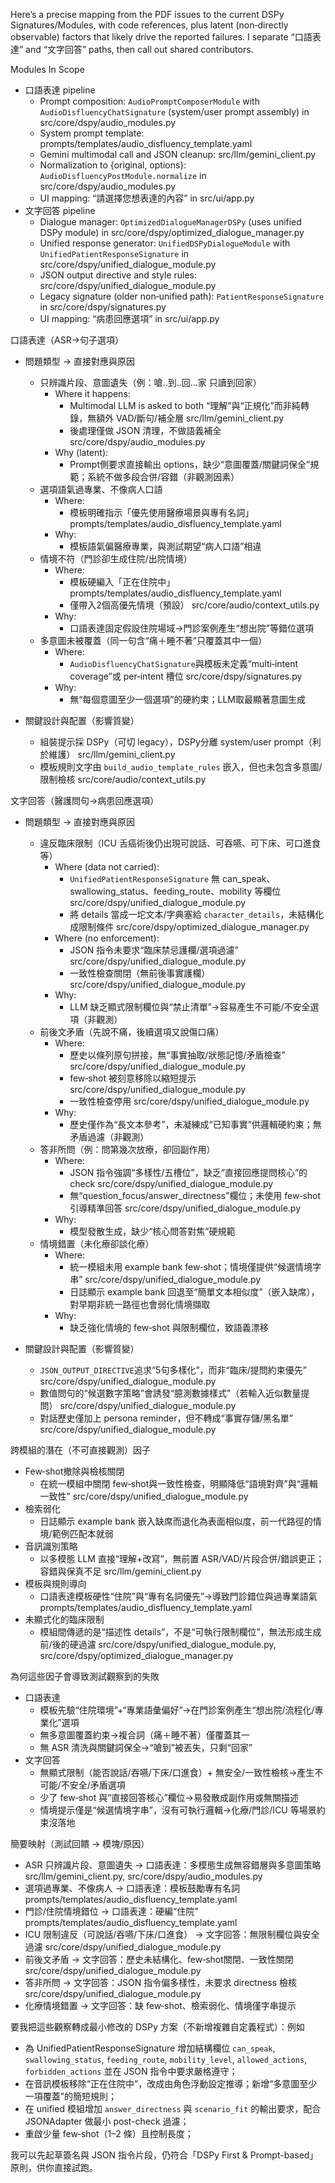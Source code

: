 Here’s a precise mapping from the PDF issues to the current DSPy Signatures/Modules, with code references, plus latent (non‑directly observable) factors that likely drive the reported failures. I separate “口語表達” and “文字回答” paths, then call out shared contributors.

Modules In Scope
- 口語表達 pipeline
  - Prompt composition: `AudioPromptComposerModule` with `AudioDisfluencyChatSignature` (system/user prompt assembly) in src/core/dspy/audio_modules.py
  - System prompt template: prompts/templates/audio_disfluency_template.yaml
  - Gemini multimodal call and JSON cleanup: src/llm/gemini_client.py
  - Normalization to {original, options}: `AudioDisfluencyPostModule.normalize` in src/core/dspy/audio_modules.py
  - UI mapping: “請選擇您想表達的內容” in src/ui/app.py
- 文字回答 pipeline
  - Dialogue manager: `OptimizedDialogueManagerDSPy` (uses unified DSPy module) in src/core/dspy/optimized_dialogue_manager.py
  - Unified response generator: `UnifiedDSPyDialogueModule` with `UnifiedPatientResponseSignature` in src/core/dspy/unified_dialogue_module.py
  - JSON output directive and style rules: src/core/dspy/unified_dialogue_module.py
  - Legacy signature (older non‑unified path): `PatientResponseSignature` in src/core/dspy/signatures.py
  - UI mapping: “病患回應選項” in src/ui/app.py

口語表達（ASR→句子選項）
- 問題類型 → 直接對應與原因
  - 只辨識片段、意圖遺失（例：嗆..到..回...家 只讀到回家）
    - Where it happens:
      - Multimodal LLM is asked to both “理解”與“正規化”而非純轉錄，無額外 VAD/斷句/補全層 src/llm/gemini_client.py
      - 後處理僅做 JSON 清理，不做語義補全 src/core/dspy/audio_modules.py
    - Why (latent):
      - Prompt側要求直接輸出 options，缺少“意圖覆蓋/關鍵詞保全”規範；系統不做多段合併/容錯（非觀測因素）
  - 選項語氣過專業、不像病人口語
    - Where:
      - 模板明確指示「優先使用醫療場景與專有名詞」 prompts/templates/audio_disfluency_template.yaml
    - Why:
      - 模板語氣偏醫療專業，與測試期望“病人口語”相違
  - 情境不符（門診卻生成住院/出院情境）
    - Where:
      - 模板硬編入「正在住院中」 prompts/templates/audio_disfluency_template.yaml
      - 僅帶入2個高優先情境（預設） src/core/audio/context_utils.py
    - Why:
      - 口語表達固定假設住院場域→門診案例產生“想出院”等錯位選項
  - 多意圖未被覆蓋（同一句含“痛＋睡不著”只覆蓋其中一個）
    - Where:
      - `AudioDisfluencyChatSignature`與模板未定義“multi‑intent coverage”或 per‑intent 槽位 src/core/dspy/signatures.py
    - Why:
      - 無“每個意圖至少一個選項”的硬約束；LLM取最顯著意圖生成

- 關鍵設計與配置（影響質變）
  - 組裝提示採 DSPy（可切 legacy），DSPy分離 system/user prompt（利於維護） src/llm/gemini_client.py
  - 模板規則文字由 `build_audio_template_rules` 嵌入，但也未包含多意圖/限制檢核 src/core/audio/context_utils.py

文字回答（醫護問句→病患回應選項）
- 問題類型 → 直接對應與原因
  - 違反臨床限制（ICU 舌癌術後仍出現可說話、可吞嚥、可下床、可口進食等）
    - Where (data not carried):
      - `UnifiedPatientResponseSignature` 無 can_speak、swallowing_status、feeding_route、mobility 等欄位 src/core/dspy/unified_dialogue_module.py
      - 將 details 當成一坨文本/字典塞給 `character_details`，未結構化成限制條件 src/core/dspy/optimized_dialogue_manager.py
    - Where (no enforcement):
      - JSON 指令未要求“臨床禁忌護欄/選項過濾” src/core/dspy/unified_dialogue_module.py
      - 一致性檢查關閉（無前後事實護欄） src/core/dspy/unified_dialogue_module.py
    - Why:
      - LLM 缺乏顯式限制欄位與“禁止清單”→容易產生不可能/不安全選項（非觀測）
  - 前後文矛盾（先說不痛，後續選項又說傷口痛）
    - Where:
      - 歷史以條列原句拼接，無“事實抽取/狀態記憶/矛盾檢查” src/core/dspy/unified_dialogue_module.py
      - few‑shot 被刻意移除以縮短提示 src/core/dspy/unified_dialogue_module.py
      - 一致性檢查停用 src/core/dspy/unified_dialogue_module.py
    - Why:
      - 歷史僅作為“長文本參考”，未凝練成“已知事實”供邏輯硬約束；無矛盾過濾（非觀測）
  - 答非所問（例：問第幾次放療，卻回副作用）
    - Where:
      - JSON 指令強調“多樣性/五槽位”，缺乏“直接回應提問核心”的 check src/core/dspy/unified_dialogue_module.py
      - 無“question_focus/answer_directness”欄位；未使用 few‑shot引導精準回答 src/core/dspy/unified_dialogue_module.py
    - Why:
      - 模型發散生成，缺少“核心問答對焦”硬規範
  - 情境錯置（未化療卻談化療）
    - Where:
      - 統一模組未用 example bank few‑shot；情境僅提供“候選情境字串” src/core/dspy/unified_dialogue_module.py
      - 日誌顯示 example bank 回退至“簡單文本相似度”（嵌入缺席），對早期非統一路徑也會弱化情境擷取
    - Why:
      - 缺乏強化情境的 few‑shot 與限制欄位，致語義漂移

- 關鍵設計與配置（影響質變）
  - `JSON_OUTPUT_DIRECTIVE`追求“5句多樣化”，而非“臨床/提問約束優先” src/core/dspy/unified_dialogue_module.py
  - 數值問句的“候選數字策略”會誘發“臆測數據樣式”（若輸入近似數量提問） src/core/dspy/unified_dialogue_module.py
  - 對話歷史僅加上 persona reminder，但不轉成“事實存儲/黑名單” src/core/dspy/unified_dialogue_module.py

跨模組的潛在（不可直接觀測）因子
- Few‑shot撤除與檢核關閉
  - 在統一模組中關閉 few‑shot與一致性檢查，明顯降低“語境對齊”與“邏輯一致性” src/core/dspy/unified_dialogue_module.py
- 檢索弱化
  - 日誌顯示 example bank 嵌入缺席而退化為表面相似度，前一代路徑的情境/範例匹配本就弱
- 音訊識別策略
  - 以多模態 LLM 直接“理解+改寫”，無前置 ASR/VAD/片段合併/錯誤更正；容錯與保真不足 src/llm/gemini_client.py
- 模板與規則導向
  - 口語表達模板硬性“住院”與“專有名詞優先”→導致門診錯位與過專業語氣 prompts/templates/audio_disfluency_template.yaml
- 未顯式化的臨床限制
  - 模組間傳遞的是“描述性 details”，不是“可執行限制欄位”，無法形成生成前/後的硬過濾 src/core/dspy/unified_dialogue_module.py, src/core/dspy/optimized_dialogue_manager.py

為何這些因子會導致測試觀察到的失敗
- 口語表達
  - 模板先驗“住院環境”+“專業語彙偏好”→在門診案例產生“想出院/流程化/專業化”選項
  - 無多意圖覆蓋約束→複合詞（痛＋睡不著）僅覆蓋其一
  - 無 ASR 清洗與關鍵詞保全→“嗆到”被丟失，只剩“回家”
- 文字回答
  - 無顯式限制（能否說話/吞嚥/下床/口進食）+ 無安全/一致性檢核→產生不可能/不安全/矛盾選項
  - 少了 few‑shot 與“直接回答核心”欄位→易發散成副作用或無關描述
  - 情境提示僅是“候選情境字串”，沒有可執行邏輯→化療/門診/ICU 等場景約束沒落地

簡要映射（測試回饋 → 模塊/原因）
- ASR 只辨識片段、意圖遺失 → 口語表達：多模態生成無容錯層與多意圖策略 src/llm/gemini_client.py, src/core/dspy/audio_modules.py
- 選項過專業、不像病人 → 口語表達：模板鼓勵專有名詞 prompts/templates/audio_disfluency_template.yaml
- 門診/住院情境錯位 → 口語表達：硬編“住院” prompts/templates/audio_disfluency_template.yaml
- ICU 限制違反（可說話/吞嚥/下床/口進食） → 文字回答：無限制欄位與安全過濾 src/core/dspy/unified_dialogue_module.py
- 前後文矛盾 → 文字回答：歷史未結構化、few‑shot關閉、一致性關閉 src/core/dspy/unified_dialogue_module.py
- 答非所問 → 文字回答：JSON 指令偏多樣性，未要求 directness 檢核 src/core/dspy/unified_dialogue_module.py
- 化療情境錯置 → 文字回答：缺 few‑shot、檢索弱化、情境僅字串提示

要我把這些觀察轉成最小修改的 DSPy 方案（不新增複雜自定義程式）：例如
- 為 UnifiedPatientResponseSignature 增加結構欄位 `can_speak`, `swallowing_status`, `feeding_route`, `mobility_level`, `allowed_actions`, `forbidden_actions` 並在 JSON 指令中要求嚴格遵守；
- 在音訊模板移除“正在住院中”，改成由角色浮動設定推導；新增“多意圖至少一項覆蓋”的簡短規則；
- 在 unified 模組增加 `answer_directness` 與 `scenario_fit` 的輸出要求，配合 JSONAdapter 做最小 post-check 過濾；
- 重啟少量 few‑shot（1–2 條）且控制長度；

我可以先起草簽名與 JSON 指令片段，仍符合「DSPy First & Prompt-based」原則，供你直接試跑。

